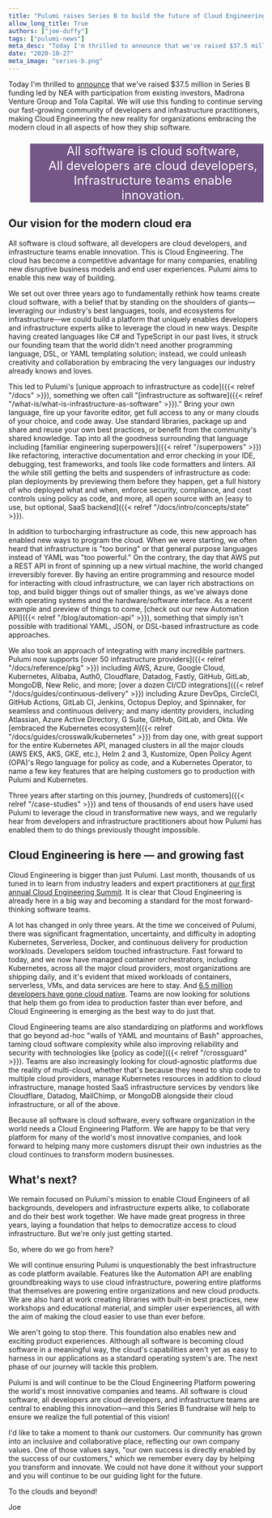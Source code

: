 ```yaml
---
title: "Pulumi raises Series B to build the future of Cloud Engineering"
allow_long_title: True
authors: ["joe-duffy"]
tags: ["pulumi-news"]
meta_desc: "Today I'm thrilled to announce that we've raised $37.5 million in a new Series B led by NEA to bring Cloud Engineering to the market."
date: "2020-10-27"
meta_image: "series-b.png"
---
```


Today I'm thrilled to [announce](https://info.pulumi.com/press-release/series-b-announcement) that we've raised $37.5 million in Series B funding led by NEA with participation from existing investors, Madrona Venture Group and Tola Capital. We will use this funding to continue serving our fast-growing community of developers and infrastructure practitioners, making Cloud Engineering the new reality for organizations embracing the modern cloud in all aspects of how they ship software.

<!--more-->

<blockquote style="font-size: 1.5rem; background-color: #745687; color: #fff; text-align: center">
All software is cloud software,<br>
All developers are cloud developers,<br>
Infrastructure teams enable innovation.
</blockquote>

## Our vision for the modern cloud era

All software is cloud software, all developers are cloud developers, and infrastructure teams enable innovation. This is Cloud Engineering. The cloud has become a competitive advantage for many companies, enabling new disruptive business models and end user experiences. Pulumi aims to enable this new way of building.

We set out over three years ago to fundamentally rethink how teams create cloud software, with a belief that by standing on the shoulders of giants&mdash;leveraging our industry's best languages, tools, and ecosystems for infrastructure&mdash;we could build a platform that uniquely enables developers and infrastructure experts alike to leverage the cloud in new ways. Despite having created languages like C# and TypeScript in our past lives, it struck our founding team that the world didn't need another programming language, DSL, or YAML templating solution; instead, we could unleash creativity and collaboration by embracing the very languages our industry already knows and loves.

This led to Pulumi's [unique approach to infrastructure as code]({{< relref "/docs" >}}), something we often call "[infrastructure as software]({{< relref "/what-is/what-is-infrastructure-as-software" >}})." Bring your own language, fire up your favorite editor, get full access to any or many clouds of your choice, and code away. Use standard libraries, package up and share and reuse your own best practices, or benefit from the community's shared knowledge. Tap into all the goodness surrounding that language including [familiar engineering superpowers]({{< relref "/superpowers" >}}) like refactoring, interactive documentation and error checking in your IDE, debugging, test frameworks, and tools like code formatters and linters. All the while still getting the belts and suspenders of infrastructure as code: plan deployments by previewing them before they happen, get a full history of who deployed what and when, enforce security, compliance, and cost controls using policy as code, and more, all open source with an [easy to use, but optional, SaaS backend]({{< relref "/docs/intro/concepts/state" >}}).

In addition to turbocharging infrastructure as code, this new approach has enabled new ways to program the cloud. When we were starting, we often heard that infrastructure is "too boring" or that general purpose languages instead of YAML was "too powerful." On the contrary, the day that AWS put a REST API in front of spinning up a new virtual machine, the world changed irreversibly forever. By having an entire programming and resource model for interacting with cloud infrastructure, we can layer rich abstractions on top, and build bigger things out of smaller things, as we've always done with operating systems and the hardware/software interface. As a recent example and preview of things to come, [check out our new Automation API]({{< relref "/blog/automation-api" >}}), something that simply isn't possible with traditional YAML, JSON, or DSL-based infrastructure as code approaches.

We also took an approach of integrating with many incredible partners. Pulumi now supports [over 50 infrastructure providers]({{< relref "/docs/reference/pkg" >}}) including AWS, Azure, Google Cloud, Kubernetes, Alibaba, Auth0, Cloudflare, Datadog, Fastly, GitHub, GitLab, MongoDB, New Relic, and more; [over a dozen CI/CD integrations]({{< relref "/docs/guides/continuous-delivery" >}}) including Azure DevOps, CircleCI, GitHub Actions, GitLab CI, Jenkins, Octopus Deploy, and Spinnaker, for seamless and continuous delivery; and many identity providers, including Atlassian, Azure Active Directory, G Suite, GitHub, GitLab, and Okta. We [embraced the Kubernetes ecosystem]({{< relref "/docs/guides/crosswalk/kubernetes" >}}) from day one, with great support for the entire Kubernetes API, managed clusters in all the major clouds (AWS EKS, AKS, GKE, etc.), Helm 2 and 3, Kustomize, Open Policy Agent (OPA)'s Rego language for policy as code, and a Kubernetes Operator, to name a few key features that are helping customers go to production with Pulumi and Kubernetes.

Three years after starting on this journey, [hundreds of customers]({{< relref "/case-studies" >}}) and tens of thousands of end users have used Pulumi to leverage the cloud in transformative new ways, and we regularly hear from developers and infrastructure practitioners about how Pulumi has enabled them to do things previously thought impossible.

## Cloud Engineering is here &mdash; and growing fast

Cloud Engineering is bigger than just Pulumi. Last month, thousands of us tuned in to learn from industry leaders and expert practitioners at [our first annual Cloud Engineering Summit](https://cloudengineeringsummit.com). It is clear that Cloud Engineering is already here in a big way and becoming a standard for the most forward-thinking software teams.

A lot has changed in only three years. At the time we conceived of Pulumi, there was significant fragmentation, uncertainty, and difficulty in adopting Kubernetes, Serverless, Docker, and continuous delivery for production workloads. Developers seldom touched infrastructure. Fast forward to today, and we now have managed container orchestrators, including Kubernetes, across all the major cloud providers, most organizations are shipping daily, and it's evident that mixed workloads of containers, serverless, VMs, and data services are here to stay. And [6.5 million developers have gone cloud native](https://www.cncf.io/blog/2020/08/14/state-of-cloud-native-development/). Teams are now looking for solutions that help them go from idea to production faster than ever before, and Cloud Engineering is emerging as the best way to do just that.

Cloud Engineering teams are also standardizing on platforms and workflows that go beyond ad-hoc "walls of YAML and mountains of Bash" approaches, taming cloud software complexity while also improving reliability and security with technologies like [policy as code]({{< relref "/crossguard" >}}). Teams are also increasingly looking for cloud-agnostic platforms due the reality of multi-cloud, whether that's because they need to ship code to multiple cloud providers, manage Kubernetes resources in addition to cloud infrastructure, manage hosted SaaS infrastructure services by vendors like Cloudflare, Datadog, MailChimp, or MongoDB alongside their cloud infrastructure, or all of the above.

Because all software is cloud software, every software organization in the world needs a Cloud Engineering Platform. We are happy to be that very platform for many of the world's most innovative companies, and look forward to helping many more customers disrupt their own industries as the cloud continues to transform modern businesses.

## What's next?

We remain focused on Pulumi's mission to enable Cloud Engineers of all backgrounds, developers and infrastructure experts alike, to collaborate and do their best work together. We have made great progress in three years, laying a foundation that helps to democratize access to cloud infrastructure. But we're only just getting started.

So, where do we go from here?

We will continue ensuring Pulumi is unquestionably the best infrastructure as code platform available. Features like the Automation API are enabling groundbreaking ways to use cloud infrastructure, powering entire platforms that themselves are powering entire organizations and new cloud products. We are also hard at work creating libraries with built-in best practices, new workshops and educational material, and simpler user experiences, all with the aim of making the cloud easier to use than ever before.

We aren't going to stop there. This foundation also enables new and exciting product experiences. Although all software is becoming cloud software in a meaningful way, the cloud's capabilities aren't yet as easy to harness in our applications as a standard operating system's are. The next phase of our journey will tackle this problem.

Pulumi is and will continue to be the Cloud Engineering Platform powering the world's most innovative companies and teams. All software is cloud software, all developers are cloud developers, and infrastructure teams are central to enabling this innovation&mdash;and this Series B fundraise will help to ensure we realize the full potential of this vision!

I'd like to take a moment to thank our customers. Our community has grown into an inclusive and collaborative place, reflecting our own company values. One of those values says, "our own success is directly enabled by the success of our customers," which we remember every day by helping you transform and innovate. We could not have done it without your support and you will continue to be our guiding light for the future.

To the clouds and beyond!

Joe
